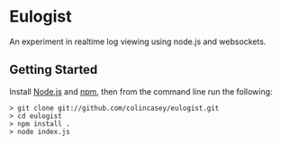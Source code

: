 Eulogist
========

An experiment in realtime log viewing using node.js and websockets.

## Getting Started

Install [Node.js](http://nodejs.org/) and [npm](https://npmjs.org/), then from the command line run the following:

    > git clone git://github.com/colincasey/eulogist.git
    > cd eulogist
    > npm install .
    > node index.js
